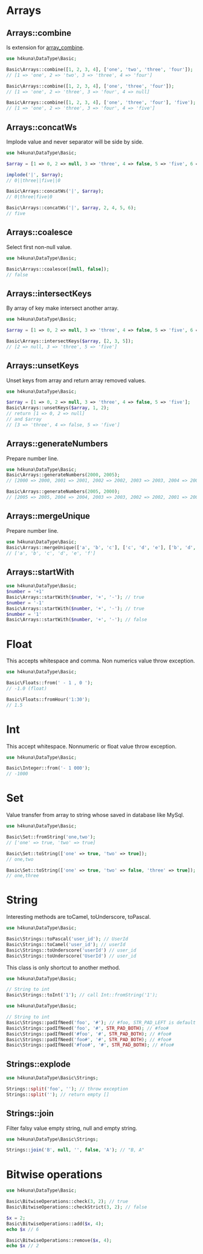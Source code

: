# Arrays

## Arrays::combine

Is extension for [array_combine](//php.net/manual/en/function.array-combine.php).

```php
use h4kuna\DataType\Basic;

Basic\Arrays::combine([1, 2, 3, 4], ['one', 'two', 'three', 'four']);
// [1 => 'one', 2 => 'two', 3 => 'three', 4 => 'four']

Basic\Arrays::combine([1, 2, 3, 4], ['one', 'three', 'four']);
// [1 => 'one', 2 => 'three', 3 => 'four', 4 => null]

Basic\Arrays::combine([1, 2, 3, 4], ['one', 'three', 'four'], 'five');
// [1 => 'one', 2 => 'three', 3 => 'four', 4 => 'five']
```

## Arrays::concatWs

Implode value and never separator will be side by side.

```php
use h4kuna\DataType\Basic;

$array = [1 => 0, 2 => null, 3 => 'three', 4 => false, 5 => 'five', 6 => '', 7 => '0'];

implode('|', $array);
// 0||three||five||0

Basic\Arrays::concatWs('|', $array);
// 0|three|five|0

Basic\Arrays::concatWs('|', $array, 2, 4, 5, 6);
// five
```

## Arrays::coalesce

Select first non-null value.

```php
use h4kuna\DataType\Basic;

Basic\Arrays::coalesce([null, false]);
// false
```

## Arrays::intersectKeys

By array of key make intersect another array.

```php
use h4kuna\DataType\Basic;

$array = [1 => 0, 2 => null, 3 => 'three', 4 => false, 5 => 'five', 6 => '', 7 => '0'];

Basic\Arrays::intersectKeys($array, [2, 3, 5]);
// [2 => null, 3 => 'three', 5 => 'five']
```

## Arrays::unsetKeys

Unset keys from array and return array removed values.

```php
use h4kuna\DataType\Basic;

$array = [1 => 0, 2 => null, 3 => 'three', 4 => false, 5 => 'five'];
Basic\Arrays::unsetKeys($array, 1, 2);
// return [1 => 0, 2 => null]
// and $array
// [3 => 'three', 4 => false, 5 => 'five']
```

## Arrays::generateNumbers

Prepare number line.

```php
use h4kuna\DataType\Basic;
Basic\Arrays::generateNumbers(2000, 2005);
// [2000 => 2000, 2001 => 2001, 2002 => 2002, 2003 => 2003, 2004 => 2004, 2005 => 2005]

Basic\Arrays::generateNumbers(2005, 2000);
// [2005 => 2005, 2004 => 2004, 2003 => 2003, 2002 => 2002, 2001 => 2001, 2000 => 2000]
```

## Arrays::mergeUnique

Prepare number line.

```php
use h4kuna\DataType\Basic;
Basic\Arrays::mergeUnique(['a', 'b', 'c'], ['c', 'd', 'e'], ['b', 'd', 'f']);
// ['a', 'b', 'c', 'd', 'e', 'f']
```

## Arrays::startWith

```php
use h4kuna\DataType\Basic;
$number = '+1'
Basic\Arrays::startWith($number, '+', '-'); // true
$number = '-1'
Basic\Arrays::startWith($number, '+', '-'); // true
$number = '1'
Basic\Arrays::startWith($number, '+', '-'); // false
```

# Float

This accepts whitespace and comma. Non numerics value throw exception.

```php
use h4kuna\DataType\Basic;

Basic\Floats::from(' - 1 , 0 ');
// -1.0 (float)

Basic\Floats::fromHour('1:30');
// 1.5
```

# Int

This accept whitespace. Nonnumeric or float value throw exception.

```php
use h4kuna\DataType\Basic;

Basic\Integer::from('- 1 000');
// -1000
```

# Set

Value transfer from array to string whose saved in database like MySql.

```php
use h4kuna\DataType\Basic;

Basic\Set::fromString('one,two');
// ['one' => true, 'two' => true]

Basic\Set::toString(['one' => true, 'two' => true]);
// one,two

Basic\Set::toString(['one' => true, 'two' => false, 'three' => true]);
// one,three
```

# String

Interesting methods are toCamel, toUnderscore, toPascal.

```php
use h4kuna\DataType\Basic;

Basic\Strings::toPascal('user_id'); // UserId
Basic\Strings::toCamel('user_id'); // userId
Basic\Strings::toUnderscore('userId') // user_id
Basic\Strings::toUnderscore('UserId') // user_id
```

This class is only shortcut to another method.

```php
use h4kuna\DataType\Basic;

// String to int
Basic\Strings::toInt('1'); // call Int::fromString('1');
```

```php
use h4kuna\DataType\Basic;

// String to int
Basic\Strings::padIfNeed('foo', '#'); // #foo, STR_PAD_LEFT is default
Basic\Strings::padIfNeed('foo', '#', STR_PAD_BOTH); // #foo#
Basic\Strings::padIfNeed('#foo', '#', STR_PAD_BOTH); // #foo#
Basic\Strings::padIfNeed('foo#', '#', STR_PAD_BOTH); // #foo#
Basic\Strings::padIfNeed('#foo#', '#', STR_PAD_BOTH); // #foo#
```

## Strings::explode

```php
use h4kuna\DataType\Basic\Strings;

Strings::split('foo', ''); // throw exception
Strings::split(''); // return empty []
```

## Strings::join

Filter falsy value empty string, null and empty string.

```php
use h4kuna\DataType\Basic\Strings;

Strings::join('B', null, '', false, 'A'); // "B, A"
```

# Bitwise operations

```php
use h4kuna\DataType\Basic;

Basic\BitwiseOperations::check(3, 2); // true
Basic\BitwiseOperations::checkStrict(3, 2); // false

$x = 2;
Basic\BitwiseOperations::add($x, 4);
echo $x // 6

Basic\BitwiseOperations::remove($x, 4);
echo $x // 2
```
